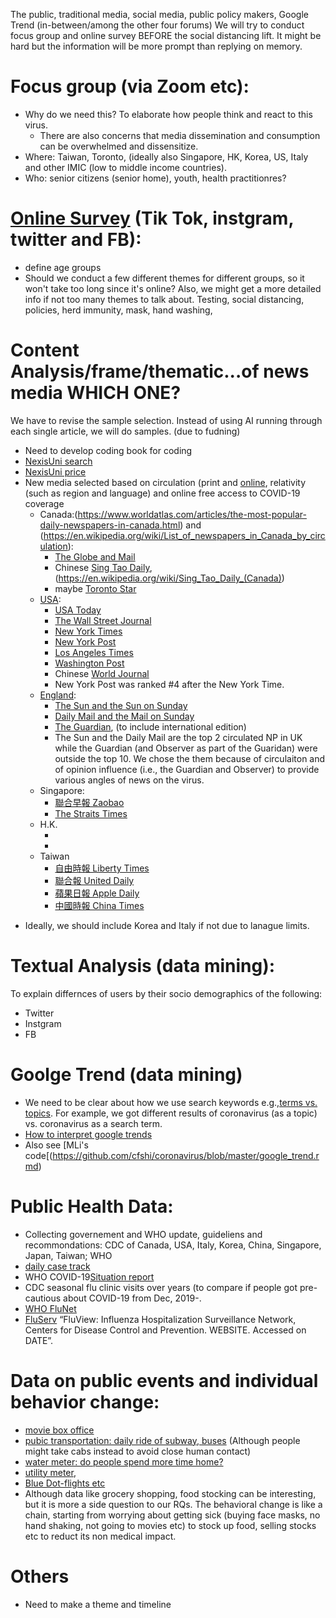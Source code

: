 The public, traditional media, social media, public policy makers, Google Trend (in-between/among the other four forums)
We will try to conduct focus group and online survey BEFORE the social distancing lift.  It might be hard but the information will be more prompt than replying on memory.

# Focus group (via Zoom etc): 
- Why do we need this?  To elaborate how people think and react to this virus.
  - There are also concerns that media dissemination and consumption can be overwhelmed and dissensitize.
- Where:  Taiwan, Toronto, (ideally also Singapore, HK, Korea, US, Italy and other IMIC (low to middle income countries).
- Who:  senior citizens (senior home), youth, health practitionres?


# [Online Survey](https://docs.google.com/document/d/1laEd1aGx8mWPhfwYaM9Wa3ys2NF91eMpkANmlR9iw20/edit) (Tik Tok, instgram, twitter and FB):
- define age groups
- Should we conduct a few different themes for different groups, so it won't take too long since it's online?  Also, we might get a more detailed info if not too many themes to talk about. Testing, social distancing, policies, herd immunity, mask, hand washing, 

# Content Analysis/frame/thematic...of news media  WHICH ONE?
We have to revise the sample selection.  Instead of using AI running through each single article, we will do samples. (due to fudning)
* Need to develop coding book for coding
* [NexisUni search](https://advance.lexis.com/bisacademicresearchhome?crid=aa32e889-3f4b-4e3b-95b7-51a5bfc1b15a&pdmfid=1516831&pdisurlapi=true)
* [NexisUni price](https://www.lexisnexis.ca/en-ca/terms/quicklaw-per-search-pricing.page)
* New media selected based on circulation (print and [online](https://www.techworm.net/2018/12/best-most-popular-news-websites-world.html), relativity (such as region and language) and online free access to COVID-19 coverage
  - Canada:(https://www.worldatlas.com/articles/the-most-popular-daily-newspapers-in-canada.html) and (https://en.wikipedia.org/wiki/List_of_newspapers_in_Canada_by_circulation): 
    - [The Globe and Mail](https://www.theglobeandmail.com/) 
    - Chinese [Sing Tao Daily](https://www.singtao.ca/toronto/?variant=zh-hk), (https://en.wikipedia.org/wiki/Sing_Tao_Daily_(Canada))     
    - maybe [Toronto Star](https://www.theglobeandmail.com/)
  - [USA](https://www.cision.com/us/blogs/2019/01/top-ten-us-daily-newspapers/):
    - [USA Today](https://www.usatoday.com/)
    - [The Wall Street Journal](https://www.wsj.com/)
    - [New York Times](https://www.nytimes.com/)
    - [New York Post](https://nypost.com/)
    - [Los Angeles Times](https://www.latimes.com/)
    - [Washington Post](https://www.washingtonpost.com/)
    - Chinese [World Journal](https://en.wikipedia.org/wiki/World_Journal)
    - New York Post was ranked #4 after the New York Time. 
  - [England](https://www.statista.com/statistics/529060/uk-newspaper-market-by-circulation/):
    - [The Sun and the Sun on Sunday](https://www.thesun.co.uk/)
    - [Daily Mail and the Mail on Sunday](https://www.dailymail.co.uk/home/index.html)
    - [The Guardian](https://www.theguardian.com/uk), (to include international edition)
    - The Sun and the Daily Mail are the top 2 circulated NP in UK while the Guardian (and Observer as part of the Guaridan) were outside the top 10.  We chose the them because of circulaiton and of opinion influence (i.e., the Guardian and Observer) to provide various angles of news on the virus.
  - Singapore:
    - [聯合早報 Zaobao](https://www.zaobao.com.sg/)
    - [The Straits Times](https://www.straitstimes.com/global)
  - H.K.
    - []()
    - []()
  - Taiwan
    - [自由時報 Liberty Times](https://www.ltn.com.tw/)
    - [聯合報 United Daily](https://udn.com/news/index)
    - [蘋果日報 Apple Daily](https://hk.appledaily.com/hit)
    - [中國時報 China Times](https://www.chinatimes.com/newspapers/2601?chdtv)

- Ideally, we should include Korea and Italy if not due to lanague limits.

# Textual Analysis (data mining):

To explain differnces of users by their socio demographics of the following: 
* Twitter
* Instgram
* FB

# Goolge Trend (data mining)
* We need to be clear about how we use search keywords e.g.,[terms vs. topics](https://support.google.com/trends/answer/4359550?hl=en).  For example, we got different results of coronavirus (as a topic) vs. coronavirus as a search term.
* [How to interpret google trends](https://medium.com/google-news-lab/what-is-google-trends-data-and-what-does-it-mean-b48f07342ee8)
* Also see [MLi's code[(https://github.com/cfshi/coronavirus/blob/master/google_trend.rmd)

# Public Health Data:
* Collecting governement and WHO update, guideliens and recommondations: CDC of Canada, USA, Italy, Korea, China, Singapore, Japan, Taiwan; WHO
* [daily case track](https://www.worldometers.info/coronavirus/)
* WHO COVID-19[Situation report](https://www.who.int/docs/default-source/coronaviruse/situation-reports/20200308-sitrep-48-covid-19.pdf?sfvrsn=16f7ccef_4)
* CDC seasonal flu clinic visits over years (to compare if people got pre-cautious about COVID-19 from Dec, 2019-.
* [WHO FluNet](https://www.who.int/influenza/gisrs_laboratory/flunet/en/)
* [FluServ](https://gis.cdc.gov/GRASP/Fluview/FluHospRates.html) “FluView: Influenza Hospitalization Surveillance Network, Centers for Disease Control and Prevention. WEBSITE. Accessed on DATE”.


# Data on public events and individual behavior change:
* [movie box office](https://www.boxofficemojo.com/calendar/?ref_=bo_nb_in_tab)
* [pubic transportation:  daily ride of subway, buses]() (Although people might take cabs instead to avoid close human contact)
* [water meter: do people spend more time home?]()
* [utility meter](), 
* [Blue Dot-flights etc](https://bluedot.global/products/)
* Although data like grocery shopping, food stocking can be interesting, but it is more a side question to our RQs.  The behavioral change is like a chain, starting from worrying about getting sick (buying face masks, no hand shaking, not going to movies etc) to stock up food, selling stocks etc to reduct its non medical impact.

# Others
* Need to make a theme and timeline
